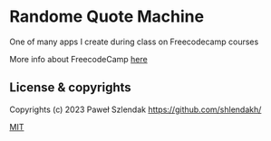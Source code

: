 # Randome Quote Machine

One of many apps I create during class on Freecodecamp courses

More info about FreecodeCamp [here](https://www.freecodecamp.org/)

## License & copyrights

Copyrights (c) 2023 Paweł Szlendak https://github.com/shlendakh/

[MIT](https://choosealicense.com/licenses/mit/)